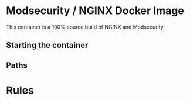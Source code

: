 # Modsecurity / NGINX Docker Image
This container is a 100% source build of NGINX and Modsecurity. 

## Starting the container

## Paths

# Rules
